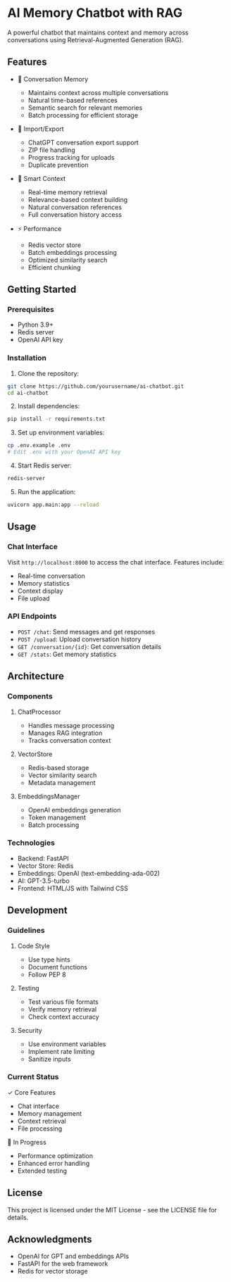 # AI Memory Chatbot with RAG

A powerful chatbot that maintains context and memory across conversations using Retrieval-Augmented Generation (RAG).

## Features

- 📝 Conversation Memory
  - Maintains context across multiple conversations
  - Natural time-based references
  - Semantic search for relevant memories
  - Batch processing for efficient storage

- 🔄 Import/Export
  - ChatGPT conversation export support
  - ZIP file handling
  - Progress tracking for uploads
  - Duplicate prevention

- 🧠 Smart Context
  - Real-time memory retrieval
  - Relevance-based context building
  - Natural conversation references
  - Full conversation history access

- ⚡ Performance
  - Redis vector store
  - Batch embeddings processing
  - Optimized similarity search
  - Efficient chunking

## Getting Started

### Prerequisites

- Python 3.9+
- Redis server
- OpenAI API key

### Installation

1. Clone the repository:
```bash
git clone https://github.com/yourusername/ai-chatbot.git
cd ai-chatbot
```

2. Install dependencies:
```bash
pip install -r requirements.txt
```

3. Set up environment variables:
```bash
cp .env.example .env
# Edit .env with your OpenAI API key
```

4. Start Redis server:
```bash
redis-server
```

5. Run the application:
```bash
uvicorn app.main:app --reload
```

## Usage

### Chat Interface

Visit `http://localhost:8000` to access the chat interface. Features include:
- Real-time conversation
- Memory statistics
- Context display
- File upload

### API Endpoints

- `POST /chat`: Send messages and get responses
- `POST /upload`: Upload conversation history
- `GET /conversation/{id}`: Get conversation details
- `GET /stats`: Get memory statistics

## Architecture

### Components

1. ChatProcessor
   - Handles message processing
   - Manages RAG integration
   - Tracks conversation context

2. VectorStore
   - Redis-based storage
   - Vector similarity search
   - Metadata management

3. EmbeddingsManager
   - OpenAI embeddings generation
   - Token management
   - Batch processing

### Technologies

- Backend: FastAPI
- Vector Store: Redis
- Embeddings: OpenAI (text-embedding-ada-002)
- AI: GPT-3.5-turbo
- Frontend: HTML/JS with Tailwind CSS

## Development

### Guidelines

1. Code Style
   - Use type hints
   - Document functions
   - Follow PEP 8

2. Testing
   - Test various file formats
   - Verify memory retrieval
   - Check context accuracy

3. Security
   - Use environment variables
   - Implement rate limiting
   - Sanitize inputs

### Current Status

✓ Core Features
- Chat interface
- Memory management
- Context retrieval
- File processing

🔄 In Progress
- Performance optimization
- Enhanced error handling
- Extended testing

## License

This project is licensed under the MIT License - see the LICENSE file for details.

## Acknowledgments

- OpenAI for GPT and embeddings APIs
- FastAPI for the web framework
- Redis for vector storage
